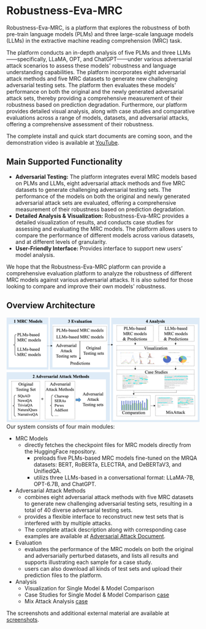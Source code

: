 # Robustness-Eva-MRC

Robustness-Eva-MRC, is a platform that explores the robustness of both pre-train language models (PLMs) and three large-scale language models (LLMs) in the extractive machine reading comprehension (MRC) task. 

The platform conducts an in-depth analysis of five PLMs and three LLMs——specifically, LLaMA, OPT, and ChatGPT——under various adversarial attack scenarios to assess these models' robustness and language understanding capabilities.
The platform incorporates eight adversarial attack methods and five MRC datasets to generate new challenging adversarial testing sets. 
The platform then evaluates these models' performance on both the original and the newly generated adversarial attack sets, thereby providing a comprehensive measurement of their robustness based on prediction degradation.
Furthermore, our platform provides detailed visual analysis, along with case studies and comparative evaluations across a range of models, datasets, and adversarial attacks, offering a comprehensive assessment of their robustness.


The complete install and quick start documents are coming soon, and the demonstration video is available at [YouTube](https://www.youtube.com/watch?v=p0yO0n-iBz4&t=7s).


## Main Supported Functionality 
* **Adversarial Testing:** 
  The platform integrates everal MRC models based on PLMs and LLMs, eight adversarial attack methods and five MRC datasets to generate challenging adversarial testing sets. The performance of the models on both the original and newly generated adversarial attack sets are evaluated, offering a comprehensive measurement of their robustness based on prediction degradation.
* **Detailed Analysis & Visualization:** 
  Robustness-Eva-MRC provides a detailed visualization of results, and conducts case studies for assessing and evaluating the MRC models. 
  The platform allows users to compare the performance of different models across various datasets, and at different levels of granularity.
* **User-Friendly Interface:** 
  Provides interface to support new users’ model analysis.

We hope that the Robustness-Eva-MRC platform can provide a comprehensive evaluation platform to analyze the robustness of different MRC models against various adversarial attacks. 
It is also suited for those looking to compare and improve their own models' robustness.


## Overview Architecture
![alt 属性文本](./src/framework.png)
Our system consists of four main modules: 
* MRC Models
   * directly fetches the checkpoint files for MRC models directly from the HuggingFace repository. 
     * preloads five PLMs-based MRC models fine-tuned on the MRQA datasets: BERT, RoBERTa, ELECTRA, and DeBERTaV3, and UnifiedQA.
     * utilizs three LLMs-based in a conversational format: LLaMA-7B, OPT-6.7B, and ChatGPT.
* Adversarial Attack Methods
   * combines eight adversarial attack methods with five MRC datasets to generate new challenging adversarial testing sets, resulting in a total of 40 diverse adversarial testing sets.
   * provides a flexible interface to reconstruct new test sets that is interfered with by multiple attacks.
   * The complete attack description along with corresponding case examples are available at [Adversarial Attack Document](https://github.com/distantJing/Robustness-Eva-MRC/tree/main/Adversarial%20Attack%20Document).
* Evaluation
   * evaluates the performance of the MRC models on both the original and adversarially perturbed datasets, and lists all results and supports illustrating each sample for a case study.
   * users can also download all kinds of test sets and upload their prediction files to the platform.
* Analysis 
   * Visualization for Single Model & Model Comparison
   * Case Studies for Single Model & Model Comparison [case](https://github.com/distantJing/Robustness-Eva-MRC/tree/main/Case)
   * Mix Attack Analysis [case](https://github.com/distantJing/Robustness-Eva-MRC/tree/main/Case)
  

The screenshots and additional external material are available at [screenshots](https://github.com/distantJing/Robustness-Eva-MRC/tree/main/screenshots).

